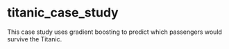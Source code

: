 # titanic_case_study
This case study uses gradient boosting to predict which passengers would survive the Titanic.
